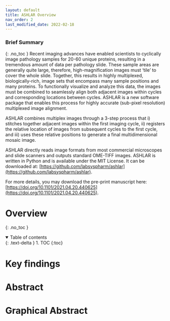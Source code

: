 ```yaml
---
layout: default
title: ASHLAR Overview
nav_order: 2
last_modified_date: 2022-02-18
---
```


### Brief Summary
{: .no_toc }
Recent imaging advances have enabled scientists to cyclically image pathology samples for 20-60 unique proteins, resulting in a tremendous amount of data per pathology slide. These sample areas are generally quite large, therefore, high-magnification images must ‘tile’ to cover the whole slide. Together, this results in highly multiplexed, biologically-rich, image sets that encompass many sample positions and many proteins. To functionally visualize and analyze this data, the images must be combined to seamlessly align both adjacent images within cycles and corresponding locations between cycles. ASHLAR is a new software package that enables this process for highly accurate (sub-pixel resolution) multiplexed image alignment. 

ASHLAR combines multiplex images through a 3-step process that i) stitches together adjacent images within the first imaging cycle, ii) registers the relative location of images from subsequent cycles to the first cycle, and iii) uses these relative positions to generate a final multidimensional mosaic image. 

ASHLAR directly reads image formats from most commercial microscopes and slide scanners and outputs standard OME-TIFF images. ASHLAR is written in Python and is available under the MIT License. It can be downloaded at: [https://github.com/labsyspharm/ashlar](https://github.com/labsyspharm/ashlar).

For more details, you may download the pre-print manuscript here: [https://doi.org/10.1101/2021.04.20.440625](https://doi.org/10.1101/2021.04.20.440625).


# Overview
{: .no_toc }



<details open markdown="block">
  <summary>
    Table of contents
  </summary>
  {: .text-delta }
1. TOC
{:toc}
</details>

# Key findings

# Abstract

# Graphical Abstract

